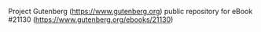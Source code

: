 Project Gutenberg (https://www.gutenberg.org) public repository for eBook #21130 (https://www.gutenberg.org/ebooks/21130)
